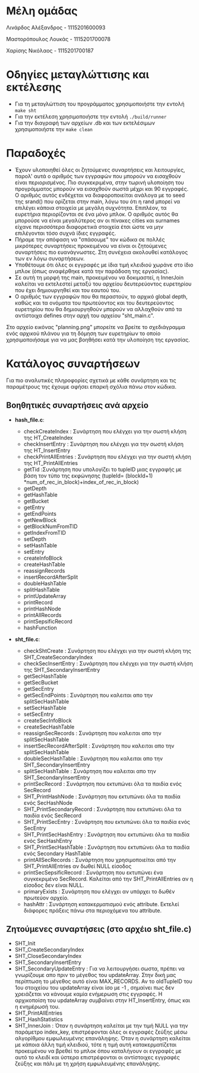 # Μέλη ομάδας
Λινάρδος Αλέξανδρος - 1115201600093

Μαστορόπουλος Λουκάς - 1115201700078

Χαρίσης Νικόλαος - 1115201700187

# Οδηγίες μεταγλώττισης και εκτέλεσης
* Για τη μεταγλώττιση του προγράμματος χρησιμοποιήστε την εντολή `make sht`
* Για την εκτέλεση χρησιμοποιήστε την εντολή `./build/runner`
* Για την διαγραφή των αρχείων .db και των εκτελέσιμων χρησιμοποιήστε την `make clean`

# Παραδοχές
* Έχουν υλοποιηθεί όλες οι ζητούμενες συναρτήσεις και λειτουργίες, παρολ' αυτά ο αριθμός των εγγραφών που μπορούν να εισαχθούν είναι περιορισμένος. Πιο συγκεκριμένα, στην τωρινή υλοποίηση του προγράμματος μπορούν να εισαχθούν σωστά μέχρι και 90 εγγραφές. Ο αριθμός αυτός ενδέχεται να διαφοροποιείται ανάλογα με το seed της srand() που ορίζεται στην main, λόγω του ότι η rand μπορεί να επιλέγει κάποια στοιχεία με μεγάλη συχνότητα. Επιπλέον, τα ευρετήρια περιορίζονται σε ένα μόνο μπλοκ. Ο αριθμός αυτός θα μπορούσε να είναι μεγαλύτερος αν οι πίνακες cities και surnames είχανε περισσότερα διαφορετικά στοιχεία έτσι ώστε να μην επιλέγονται τόσο συχνά ίδιες εγγραφές.
* Πήραμε την απόφαση να "σπάσουμε" τον κώδικα σε πολλές μικρότερες συναρτήσεις προκειμένου να είναι οι ζητούμενες συναρτήσεις πιο ευανάγνωστες. Στη συνέχεια ακολουθεί κατάλογος των εν λόγω συναρτήσεων.
* Υποθέτουμε ότι όλες οι εγγραφές με ίδια τιμή κλειδιού χωράνε στο ίδιο μπλοκ (όπως αναφέρθηκε κατά την παράδοση της εργασίας).
* Σε αυτή τη μορφή της main, προκειμένου να δοκιμαστεί, η InnerJoin καλείται να εκτελεστεί μεταξύ του αρχείου δευτερεύοντος ευρετηρίου που έχει δημιουργηθεί και του εαυτού του.
* Ο αριθμός των εγγραφών που θα περαστούν, το αρχικό global depth, καθώς και τα ονόματα του πρωτεύοντος και του δευτερεύοντος ευρετηρίου που θα δημιουργηθούν μπορούν να αλλαχθούν από τα αντίστοιχα defines στην αρχή του αρχείου "sht_main.c".

Στο αρχείο εικόνας "planning.png" μπορείτε να βρείτε το σχεδιάγραμμα ενός αρχικού πλάνου για τη δόμηση των ευρετηρίων το οποίο χρησιμοποιήσαμε για να μας βοηθήσει κατά την υλοποίηση της εργασίας.

# Κατάλογος συναρτήσεων
Για πιο αναλυτικές πληροφορίες σχετικά με κάθε συνάρτηση και τις παραμέτρους της έχουμε αφήσει επαρκή σχόλια πάνω στον κώδικα.

## Βοηθητικές συναρτήσεις ανά αρχείο
* __hash_file.c__:
    * checkCreateIndex : Συνάρτηση που ελέγχει για την σωστή κλήση της HT_CreateIndex
    * checkInsertEntry : Συνάρτηση που ελέγχει για την σωστή κλήση της HT_InsertEntry
    * checkPrintAllEntries : Συνάρτηση που ελέγχει για την σωστή κλήση της HT_PrintAllEntries
    * getTid :Συνάρτηση που υπολογίζει το tupleID μιας εγγραφής με βάση τον τύπο της εκφώνησης (tupleId= (blockId+1) *num_of_rec_in_block)+index_of_rec_in_block)
    * getDepth
    * getHashTable
    * getBucket
    * getEntry
    * getEndPoints
    * getNewBlock
    * getBlockNumFromTID
    * getIndexFromTID
    * setDepth
    * setHashTable
    * setEntry
    * createInfoBlock
    * createHashTable
    * reassignRecords
    * insertRecordAfterSplit
    * doubleHashTable
    * splitHashTable
    * printUpdateArray
    * printRecord
    * printHashNode
    * printAllRecords
    * printSepsificRecord
    * hashFunction

* __sht_file.c__:
    * checkShtCreate : Συνάρτηση που ελέγχει για την σωστή κλήση της SHT_CreateSecondaryIndex
    * checkSecInsertEntry : Συνάρτηση που ελέγχει για την σωστή κλήση της SHT_SecondaryInsertEntry
    * getSecHashTable
    * getSecBucket
    * getSecEntry
    * getSecEndPoints : Συνάρτηση που καλειται απο την splitSecHashTable    
    * setSecHashTable
    * setSecEntry
    * createSecInfoBlock
    * createSecHashTable
    * reassignSecRecords : Συνάρτηση που καλειται απο την splitSecHashTable   
    * insertSecRecordAfterSplit : Συνάρτηση που καλειται απο την splitSecHashTable   
    * doubleSecHashTable : Συνάρτηση που καλειται απο την SHT_SecondaryInsertEntry
    * splitSecHashTable : Συνάρτηση που καλειται απο την SHT_SecondaryInsertEntry
    * printSecRecord : Συνάρτηση που εκτυπώνει όλα τα παιδία ενός SecRecord
    * SHT_PrintHashNode : Συνάρτηση που εκτυπώνει όλα τα παιδία ενός SecHashNode
    * SHT_PrintSecondaryRecord : Συνάρτηση που εκτυπώνει όλα τα παιδία ενός SecRecord
    * SHT_PrintSecEntry : Συνάρτηση που εκτυπώνει όλα τα παιδία ενός SecEntry
    * SHT_PrintSecHashEntry : Συνάρτηση που εκτυπώνει όλα τα παιδία ενός SecHashEntry 
    * SHT_PrintSecHashTable : Συνάρτηση που εκτυπώνει όλα τα παιδία ενός Secondary HashTable
    * printAllSecRecords : Συνάρτηση που χρησιμοποιείται από την SHT_PrintAllEntries αν δωθεί NULL είσοδος    
    * printSecSepsificRecord : Συνάρτηση που εκτυπώνει ένα συγκεκριμένο SecRecord. Καλείται από την SHT_PrintAllEntries αν η είσοδος δεν είναι NULL.    
    * primaryExists : Συνάρτηση που ελέγχει αν υπάρχει το δωθέν πρωτεύον αρχείο.    
    * hashAttr : Συνάρτηση κατακερματισμού ενός attribute. Εκτελεί διάφορες πράξεις πάνω στα περιοχόμενα του attribute.

## Ζητούμενες συναρτήσεις (στο αρχέιο sht_file.c)
* SHT_Init
* SHT_CreateSecondaryIndex
* SHT_CloseSecondaryIndex
* SHT_SecondaryInsertEntry
* SHT_SecondaryUpdateEntry : Για να λειτουργήσει σωστα, πρέπει να γνωρίζουμε απο πριν το μέγεθος του updateArray. Στην δική μας περίπτωση το μέγεθος αυτό είναι MAX_RECORDS. Αν το oldTupleID του 1ου στοιχείου του updateArray είναι ίσο με -1 , σημαίνει πως δεν χρειάζεται να κάνουμε καμία ενήμερωση στις εγγραφές. Η αρχικοποίση του updateArray συμβαίνει στην HT_InsertEntry, όπως και η ενημέρωσή του.
* SHT_PrintAllEntries
* SHT_HashStatistics
* SHT_InnerJoin : Όταν η συνάρτηση καλείται με την τιμή NULL για την παράμετρο index_key, επιστρέφονται όλες οι εγγραφές ζεύξης μέσω αλγορίθμου εμφωλευμένης επανάληψης. Όταν η συνάρτηση καλείται με κάποια άλλη τιμή κλειδιού, τότε η τιμή αυτή κατακερματίζεται προκειμένου να βρεθεί το μπλοκ όπου καταλήγουν οι εγγραφές με αυτό το κλειδί και ύστερα επιστρέφονται οι αντίστοιχες εγγραφές ζεύξης και πάλι με τη χρήση εμφωλευμένης επανάληψης.